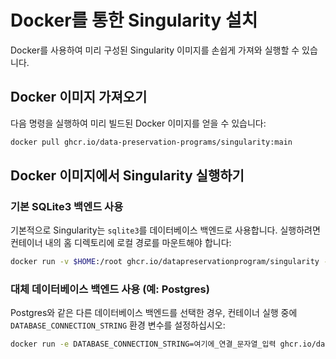# Docker를 통한 Singularity 설치

Docker를 사용하여 미리 구성된 Singularity 이미지를 손쉽게 가져와 실행할 수 있습니다.

## Docker 이미지 가져오기

다음 명령을 실행하여 미리 빌드된 Docker 이미지를 얻을 수 있습니다:

```bash
docker pull ghcr.io/data-preservation-programs/singularity:main
```

## Docker 이미지에서 Singularity 실행하기
### 기본 SQLite3 백엔드 사용

기본적으로 Singularity는 `sqlite3`를 데이터베이스 백엔드로 사용합니다. 실행하려면 컨테이너 내의 홈 디렉토리에 로컬 경로를 마운트해야 합니다:

```bash
docker run -v $HOME:/root ghcr.io/datapreservationprogram/singularity -h
```

### 대체 데이터베이스 백엔드 사용 (예: Postgres)

Postgres와 같은 다른 데이터베이스 백엔드를 선택한 경우, 컨테이너 실행 중에 `DATABASE_CONNECTION_STRING` 환경 변수를 설정하십시오:
```bash
docker run -e DATABASE_CONNECTION_STRING=여기에_연결_문자열_입력 ghcr.io/datapreservationprogram/singularity -h
```